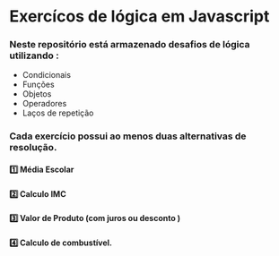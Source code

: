 # Exercícos de lógica em Javascript 

 ### Neste repositório está armazenado desafios de lógica utilizando : 

 - Condicionais
 - Funções
 - Objetos
 - Operadores
 - Laços de repetição

 ### Cada exercício possui ao menos duas alternativas de resolução.

#### :one: Média Escolar

#### :two: Calculo IMC

#### 3️⃣ Valor de Produto (com juros ou desconto )

#### :four: Calculo de combustível.


